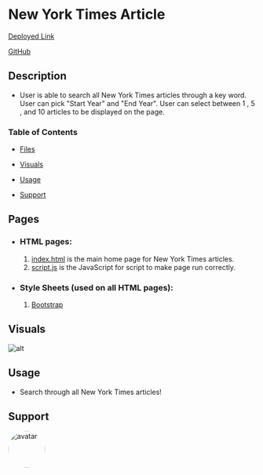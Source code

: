 #  **New York Times Article** #
[Deployed Link](https://charrmountain.github.io/NYTsearch/)

[GitHub](https://github.com/charrmountain/NYTsearch)


## **Description**

-  User is able to search all New York Times articles through a key word. User can pick "Start Year" and "End Year". User can select between 1 , 5 , and 10 articles to be displayed on the page.


### Table of Contents

- [Files](#files) 

- [Visuals](#visuals) 

- [Usage](#usage) 

- [Support](#support) 


## **Pages**

 - ### **HTML pages:**
      1. [index.html](index.html) is the main home page for New York Times articles.
      2. [script.js](script.js) is the JavaScript for script to make page run correctly.


 - ### **Style Sheets** (used on all HTML pages)**:**
     1. [Bootstrap](https://getbootstrap.com/Bootstrap)


## **Visuals**

![alt](NYTSearchGif.gif)


## **Usage**

- Search through all New York Times articles!


## **Support**

[<img src="https://avatars3.githubusercontent.com/u/60668617?v=4" alt="avatar" style="border-radius: 75px" width="75"/>](https://github.com/charrmountain)
